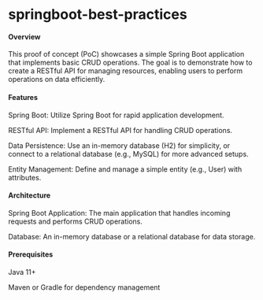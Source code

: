 # springboot-best-practices

#### **Overview**

This proof of concept (PoC) showcases a simple Spring Boot application that implements basic CRUD operations. The goal is to demonstrate how to create a RESTful API for managing resources, enabling users to perform operations on data efficiently.

#### **Features**

Spring Boot: Utilize Spring Boot for rapid application development.

RESTful API: Implement a RESTful API for handling CRUD operations.

Data Persistence: Use an in-memory database (H2) for simplicity, or connect to a relational database (e.g., MySQL) for more advanced setups.

Entity Management: Define and manage a simple entity (e.g., User) with attributes.

#### **Architecture**

Spring Boot Application: The main application that handles incoming requests and performs CRUD operations.

Database: An in-memory database or a relational database for data storage.

#### **Prerequisites**

Java 11+

Maven or Gradle for dependency management